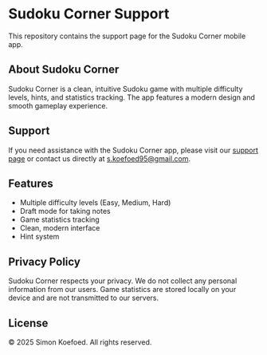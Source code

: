 # Sudoku Corner Support

This repository contains the support page for the Sudoku Corner mobile app.

## About Sudoku Corner

Sudoku Corner is a clean, intuitive Sudoku game with multiple difficulty levels, hints, and statistics tracking. The app features a modern design and smooth gameplay experience.

## Support

If you need assistance with the Sudoku Corner app, please visit our [support page](https://koefoed.github.io/sudoku-support/) or contact us directly at s.koefoed95@gmail.com.

## Features

- Multiple difficulty levels (Easy, Medium, Hard)
- Draft mode for taking notes
- Game statistics tracking
- Clean, modern interface
- Hint system

## Privacy Policy

Sudoku Corner respects your privacy. We do not collect any personal information from our users. Game statistics are stored locally on your device and are not transmitted to our servers.

## License

© 2025 Simon Koefoed. All rights reserved.
